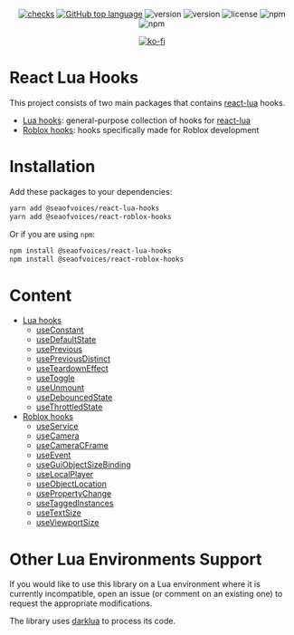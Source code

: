 <div align="center">

[![checks](https://github.com/seaofvoices/react-lua-hooks/actions/workflows/test.yml/badge.svg)](https://github.com/seaofvoices/react-lua-hooks/actions/workflows/test.yml)
[![GitHub top language](https://img.shields.io/github/languages/top/seaofvoices/react-lua-hooks)](https://github.com/luau-lang/luau)
![version](https://img.shields.io/npm/v/@seaofvoices/react-lua-hooks?label=react-lua-hooks)
![version](https://img.shields.io/npm/v/@seaofvoices/react-lua-hooks?label=react-roblox-hooks)
![license](https://img.shields.io/npm/l/@seaofvoices/react-lua-hooks)
![npm](https://img.shields.io/npm/dt/@seaofvoices/react-lua-hooks?label=react-lua-hooks%20downloads)
![npm](https://img.shields.io/npm/dt/@seaofvoices/react-roblox-hooks?label=react-roblox-hooks%20downloads)

[![ko-fi](https://ko-fi.com/img/githubbutton_sm.svg)](https://ko-fi.com/seaofvoices)

</div>

# React Lua Hooks

This project consists of two main packages that contains [react-lua](https://github.com/jsdotlua/react-lua) hooks.

- [Lua hooks](packages/react-lua-hooks/README.md#content): general-purpose collection of hooks for [react-lua](https://github.com/jsdotlua/react-lua)
- [Roblox hooks](packages/react-roblox-hooks/README.md#content): hooks specifically made for Roblox development

# Installation

Add these packages to your dependencies:

```bash
yarn add @seaofvoices/react-lua-hooks
yarn add @seaofvoices/react-roblox-hooks
```

Or if you are using `npm`:

```bash
npm install @seaofvoices/react-lua-hooks
npm install @seaofvoices/react-roblox-hooks
```

# Content

- [Lua hooks](packages/react-lua-hooks/README.md#content)
    - [useConstant](packages/react-lua-use-constant/README.md#usage)
    - [useDefaultState](packages/react-lua-hooks/README.md#usedefaultstate)
    - [usePrevious](packages/react-lua-hooks/README.md#useprevious)
    - [usePreviousDistinct](packages/react-lua-hooks/README.md#usepreviousdistinct)
    - [useTeardownEffect](packages/react-lua-hooks/README.md#useteardowneffect)
    - [useToggle](packages/react-lua-hooks/README.md#usetoggle)
    - [useUnmount](packages/react-lua-hooks/README.md#useunmount)
    - [useDebouncedState](packages/react-lua-hooks/README.md#usedebouncedstate)
    - [useThrottledState](packages/react-lua-hooks/README.md#usethrottledstate)
- [Roblox hooks](packages/react-roblox-hooks/README.md#content)
    - [useService](packages/react-roblox-hooks/README.md#useservice)
    - [useCamera](packages/react-roblox-hooks/README.md#usecamera)
    - [useCameraCFrame](packages/react-roblox-hooks/README.md#usecameracframe)
    - [useEvent](packages/react-roblox-hooks/README.md#useevent)
    - [useGuiObjectSizeBinding](packages/react-roblox-hooks/README.md#useguiobjectsizebinding)
    - [useLocalPlayer](packages/react-roblox-hooks/README.md#uselocalplayer)
    - [useObjectLocation](packages/react-roblox-hooks/README.md#useobjectlocation)
    - [usePropertyChange](packages/react-roblox-hooks/README.md#usepropertychange)
    - [useTaggedInstances](packages/react-roblox-hooks/README.md#usetaggedinstances)
    - [useTextSize](packages/react-roblox-hooks/README.md#usetextsize)
    - [useViewportSize](packages/react-roblox-hooks/README.md#useviewportsize)

# Other Lua Environments Support

If you would like to use this library on a Lua environment where it is currently incompatible, open an issue (or comment on an existing one) to request the appropriate modifications.

The library uses [darklua](https://github.com/seaofvoices/darklua) to process its code.
